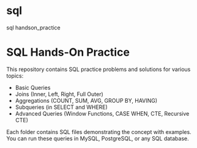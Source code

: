 # sql
sql handson_practice
# SQL Hands-On Practice

This repository contains SQL practice problems and solutions for various topics:

- Basic Queries
- Joins (Inner, Left, Right, Full Outer)
- Aggregations (COUNT, SUM, AVG, GROUP BY, HAVING)
- Subqueries (in SELECT and WHERE)
- Advanced Queries (Window Functions, CASE WHEN, CTE, Recursive CTE)

Each folder contains SQL files demonstrating the concept with examples.
You can run these queries in MySQL, PostgreSQL, or any SQL database.


